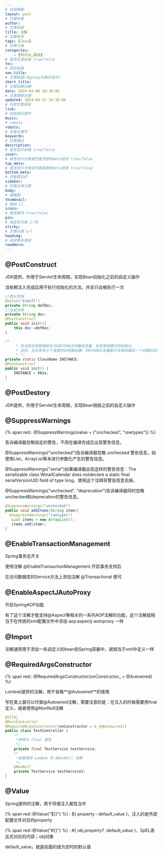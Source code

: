 ```yaml
---
# 布局模板
layout: post
# 文章作者
author:
# 文章标题
title: 注解
# 文章标签
tags: [Java] 
# 文章分类
categories: 
	- [知识点,基础]
# 是否生成目录 true/false
toc:
# 网页标题
seo_title:
# 文章标题(在group列表中显示)
short_title:
# 文章创建日期
date: 2024-04-08 10:30:00
# 文章更新日期
updated: 2024-04-15 10:30:00
# 外部文章网站
link:
# 内部音乐控件 
music:
# robots
robots:
# 文章关键字
keywords:
# 文章描述
description:
# 是否显示封面 true/false
cover:
# 是否显示文章或页面顶部的meta信息 true/false
top_meta:
# 是否显示文章或页面底部的meta信息 true/false
bottom_meta:
# 页面侧边栏
sidebar:
# 页面主体元素
body:
# 缩略图
thumbnail:
# 图标 []
icons:
# 是否置顶 true/false
pin:
# 指定优先级 1-10
sticky: 
# 文章头图 url
headimg:
# 阅读更多按钮
readmore:
---
```


## @PostConstruct

JDK提供，作用于Servlet生命周期，实现Bean初始化之前的自定义操作

当依赖注入完成后用于执行初始化的方法，并且只会被执行一次

```java
//默认文档
@Value("${def}")
private String defDoc;
//当前文档
private String doc;    
@PostConstruct
public void init(){
    this.doc =defDoc;
}
```

```java
/*
     * 将当前实例赋值给名为INSTANCE的静态变量，实现单例模式的初始化。
     * 这样，无论有多少个该类的实例被创建，INSTANCE变量都只会保存最后一个创建的实例
     * */
private static ClassName INSTANCE;
@PostConstruct
public void init() {
    INSTANCE = this;
}
```



## @PostDestory

JDK提供，作用于Servlet生命周期，实现Bean销毁之前的自定义操作

## @SuppressWarnings

{% span red:: @SuppressWarnings(value = {"unchecked", "rawtypes"}) %}



告诉编译器忽略指定的警告，不用在编译完成后出现警告信息。

@SuppressWarnings("unchecked")告诉编译器忽略 unchecked 警告信息，如使用List，ArrayList等未进行参数化产生的警告信息。

@SuppressWarnings("serial")如果编译器出现这样的警告信息：The serializable class WmailCalendar does notdeclare a static final serialVersionUID field of type long，使用这个注释将警告信息去掉。

@SuppressWarnings("unchecked", "deprecation")告诉编译器同时忽略unchecked和deprecation的警告信息。

```java
@SuppressWarnings("unchecked")
public void addItems(String item){
  @SuppressWarnings("rawtypes")
   List items = new ArrayList();
   items.add(item);
}
```

## @EnableTransactionManagement

Spring事务总开关

使用注解 @EnableTransactionManagement 开启事务支持后

在访问数据库的Service方法上添加注解 @Transactional 便可

## @EnableAspectJAutoProxy

开启SpringAOP功能

有了这个注解才能支持@Aspect等相关的一系列AOP注解的功能，这个注解就相当于在传统的xml配置文件中添加   aop:aspectj-autoproxy 一样

## @Import

注解通常用于添加一些自定义的bean到Spring容器中，就相当于xml中定义一样

## @RequiredArgsConstructor

{% span red:: @RequiredArgsConstructor(onConstructor_ = @Autowired) %}

Lombok提供的注解，用于省略**@Autowired**的使用

写在类上面可以代替@Autowired注解，需要注意的是：在注入的时候需要用final定义，或者使用@NonNull注解

```java
@Slf4j
@RestController
@RequiredArgsConstructor(onConstructor = @_(@Autowired))
public class TestController {
    /*
     *声明为 final 类型
     */
    private final TestService testService;
    /*
     *或者使用 Lombok 的 @NonNull 注解
     */
    @NonNull
    private TestService testService2;
}
```

## @Value

Spring提供的注解，用于将值注入属性当中

{% span red::@Value("${}") %} : ${ property : default_value }，注入的是外部配置文件对应的property

{% span red::@Value("#{}") %} : #{ obj.property? :default_value }，SpEL表达式对应的内容；obj对象

default_value，就是前面的值为空时的默认值

